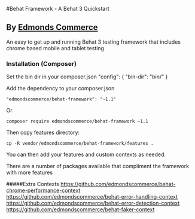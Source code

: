 #Behat Framework - A Behat 3 Quickstart
## By [Edmonds Commerce](https://www.edmondscommerce.co.uk)

An easy to get up and running Behat 3 testing framework that includes chrome based mobile and tablet testing

### Installation (Composer)

Set the bin dir in your composer.json
    "config": {
        "bin-dir": "bin/"
    }

Add the dependency to your composer.json

    "edmondscommerce/behat-framework": "~1.1"
    
Or

    composer require edmondscommerce/behat-framework ~1.1

Then copy features directory:

`cp -R vendor/edmondscommerce/behat-framework/features .`

You can then add your features and custom contexts as needed.

There are a number of packages available that compliment the framework with more features

#####Extra Contexts
            https://github.com/edmondscommerce/behat-chrome-performance-context
            https://github.com/edmondscommerce/behat-error-handling-context
            https://github.com/edmondscommerce/behat-error-detection-context
            https://github.com/edmondscommerce/behat-faker-context
